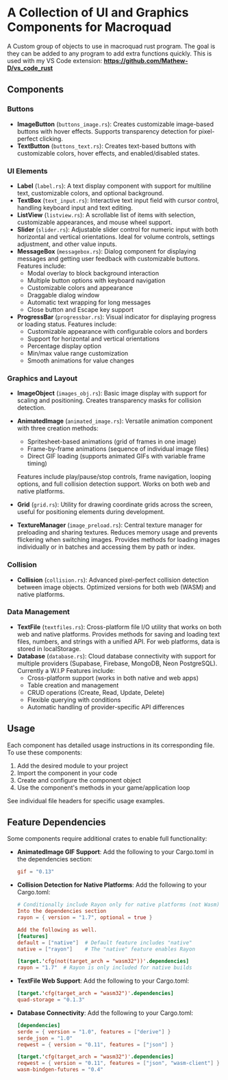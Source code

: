 # A Collection of UI and Graphics Components for Macroquad

A Custom group of objects to use in macroquad rust program. The goal is they can be added to any program to add extra functions quickly. 
This is used with my VS Code extension: 
**https://github.com/Mathew-D/vs_code_rust**

## Components

### Buttons
- **ImageButton** (`buttons_image.rs`): Creates customizable image-based buttons with hover effects. Supports transparency detection for pixel-perfect clicking.
- **TextButton** (`buttons_text.rs`): Creates text-based buttons with customizable colors, hover effects, and enabled/disabled states.

### UI Elements
- **Label** (`label.rs`): A text display component with support for multiline text, customizable colors, and optional background.
- **TextBox** (`text_input.rs`): Interactive text input field with cursor control, handling keyboard input and text editing.
- **ListView** (`listview.rs`): A scrollable list of items with selection, customizable appearances, and mouse wheel support.
- **Slider** (`slider.rs`): Adjustable slider control for numeric input with both horizontal and vertical orientations. Ideal for volume controls, settings adjustment, and other value inputs.
- **MessageBox** (`messagebox.rs`): Dialog component for displaying messages and getting user feedback with customizable buttons. Features include:
  - Modal overlay to block background interaction
  - Multiple button options with keyboard navigation
  - Customizable colors and appearance
  - Draggable dialog window
  - Automatic text wrapping for long messages
  - Close button and Escape key support
- **ProgressBar** (`progressbar.rs`): Visual indicator for displaying progress or loading status. Features include:
  - Customizable appearance with configurable colors and borders
  - Support for horizontal and vertical orientations
  - Percentage display option
  - Min/max value range customization
  - Smooth animations for value changes

### Graphics and Layout
- **ImageObject** (`images_obj.rs`): Basic image display with support for scaling and positioning. Creates transparency masks for collision detection.
- **AnimatedImage** (`animated_image.rs`): Versatile animation component with three creation methods:
  - Spritesheet-based animations (grid of frames in one image)
  - Frame-by-frame animations (sequence of individual image files)
  - Direct GIF loading (supports animated GIFs with variable frame timing)
  
  Features include play/pause/stop controls, frame navigation, looping options, and full collision detection support. Works on both web and native platforms.
- **Grid** (`grid.rs`): Utility for drawing coordinate grids across the screen, useful for positioning elements during development.
- **TextureManager** (`image_preload.rs`): Central texture manager for preloading and sharing textures. Reduces memory usage and prevents flickering when switching images. Provides methods for loading images individually or in batches and accessing them by path or index.

### Collision
- **Collision** (`collision.rs`): Advanced pixel-perfect collision detection between image objects. Optimized versions for both web (WASM) and native platforms.

### Data Management
- **TextFile** (`textfiles.rs`): Cross-platform file I/O utility that works on both web and native platforms. Provides methods for saving and loading text files, numbers, and strings with a unified API. For web platforms, data is stored in localStorage.
- **Database** (`database.rs`): Cloud database connectivity with support for multiple providers (Supabase, Firebase, MongoDB, Neon PostgreSQL). 
Currently a W.I.P 
Features include:
  - Cross-platform support (works in both native and web apps)
  - Table creation and management
  - CRUD operations (Create, Read, Update, Delete)
  - Flexible querying with conditions
  - Automatic handling of provider-specific API differences

## Usage

Each component has detailed usage instructions in its corresponding file. To use these components:

1. Add the desired module to your project
2. Import the component in your code
3. Create and configure the component object
4. Use the component's methods in your game/application loop

See individual file headers for specific usage examples.

## Feature Dependencies

Some components require additional crates to enable full functionality:

- **AnimatedImage GIF Support**: Add the following to your Cargo.toml in the dependencies section:
  ```toml
  gif = "0.13"
  ```

- **Collision Detection for Native Platforms**: Add the following to your Cargo.toml:
  ```toml
  # Conditionally include Rayon only for native platforms (not Wasm)
  Into the dependencies section
  rayon = { version = "1.7", optional = true }
  
  Add the following as well.
  [features]
  default = ["native"]  # Default feature includes "native"
  native = ["rayon"]    # The "native" feature enables Rayon
  
  [target.'cfg(not(target_arch = "wasm32"))'.dependencies]
  rayon = "1.7"  # Rayon is only included for native builds
  ```

- **TextFile Web Support**: Add the following to your Cargo.toml:
  ```toml
  [target.'cfg(target_arch = "wasm32")'.dependencies]
  quad-storage = "0.1.3"
  ```

- **Database Connectivity**: Add the following to your Cargo.toml:
  ```toml
  [dependencies]
  serde = { version = "1.0", features = ["derive"] }
  serde_json = "1.0"
  reqwest = { version = "0.11", features = ["json"] }

  [target.'cfg(target_arch = "wasm32")'.dependencies]
  reqwest = { version = "0.11", features = ["json", "wasm-client"] }
  wasm-bindgen-futures = "0.4"
  ```
